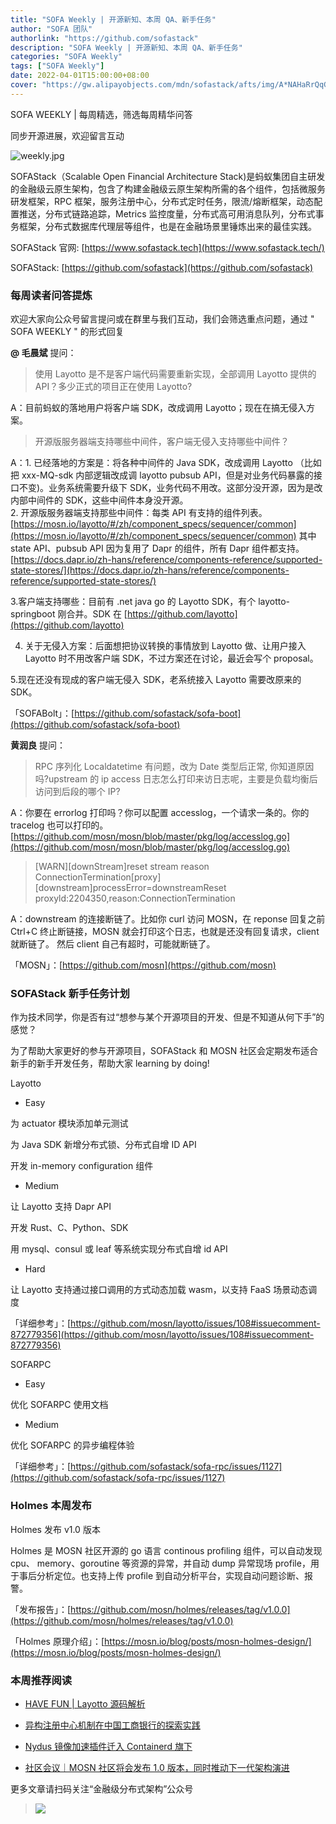 ```yaml
---
title: "SOFA Weekly | 开源新知、本周 QA、新手任务"
author: "SOFA 团队"
authorlink: "https://github.com/sofastack"
description: "SOFA Weekly | 开源新知、本周 QA、新手任务"
categories: "SOFA Weekly"
tags: ["SOFA Weekly"]
date: 2022-04-01T15:00:00+08:00
cover: "https://gw.alipayobjects.com/mdn/sofastack/afts/img/A*NAHaRrQqGzAAAAAAAAAAAAAAARQnAQ"
---
```


SOFA WEEKLY | 每周精选，筛选每周精华问答

同步开源进展，欢迎留言互动

![weekly.jpg](https://gw.alipayobjects.com/mdn/sofastack/afts/img/A*NAHaRrQqGzAAAAAAAAAAAAAAARQnAQ)

SOFAStack（Scalable Open Financial Architecture Stack)是蚂蚁集团自主研发的金融级云原生架构，包含了构建金融级云原生架构所需的各个组件，包括微服务研发框架，RPC 框架，服务注册中心，分布式定时任务，限流/熔断框架，动态配置推送，分布式链路追踪，Metrics 监控度量，分布式高可用消息队列，分布式事务框架，分布式数据库代理层等组件，也是在金融场景里锤炼出来的最佳实践。

SOFAStack 官网: [https://www.sofastack.tech](https://www.sofastack.tech/)

SOFAStack: [https://github.com/sofastack](https://github.com/sofastack)

### 每周读者问答提炼

欢迎大家向公众号留言提问或在群里与我们互动，我们会筛选重点问题，通过 " SOFA WEEKLY " 的形式回复

**@ 毛晨斌** 提问：

> 使用 Layotto 是不是客户端代码需要重新实现，全部调用 Layotto 提供的 API？多少正式的项目正在使用 Layotto?

A：目前蚂蚁的落地用户将客户端 SDK，改成调用 Layotto；现在在搞无侵入方案。

> 开源版服务器端支持哪些中间件，客户端无侵入支持哪些中间件？

A：1. 已经落地的方案是：将各种中间件的 Java SDK，改成调用 Layotto （比如把 xxx-MQ-sdk 内部逻辑改成调 layotto pubsub API，但是对业务代码暴露的接口不变)。业务系统需要升级下 SDK，业务代码不用改。这部分没开源，因为是改内部中间件的 SDK，这些中间件本身没开源。<br/>
2. 开源版服务器端支持那些中间件：每类 API 有支持的组件列表。
[https://mosn.io/layotto/#/zh/component_specs/sequencer/common](https://mosn.io/layotto/#/zh/component_specs/sequencer/common)
其中 state API、pubsub API 因为复用了 Dapr 的组件，所有 Dapr 组件都支持。[https://docs.dapr.io/zh-hans/reference/components-reference/supported-state-stores/](https://docs.dapr.io/zh-hans/reference/components-reference/supported-state-stores/)

3.客户端支持哪些：目前有 .net java go 的 Layotto SDK，有个 layotto-springboot 刚合并。SDK 在 [https://github.com/layotto](https://github.com/layotto)

4. 关于无侵入方案：后面想把协议转换的事情放到 Layotto 做、让用户接入 Layotto 时不用改客户端 SDK，不过方案还在讨论，最近会写个 proposal。

5.现在还没有现成的客户端无侵入 SDK，老系统接入 Layotto 需要改原来的 SDK。

「SOFABolt」：[https://github.com/sofastack/sofa-boot](https://github.com/sofastack/sofa-boot)

**黄润良** 提问：

> RPC 序列化 Localdatetime 有问题，改为 Date 类型后正常, 你知道原因吗?upstream 的 ip access 日志怎么打印来访日志呢，主要是负载均衡后访问到后段的哪个 IP?

A：你要在 errorlog 打印吗？你可以配置 accesslog，一个请求一条的。你的 tracelog 也可以打印的。[https://github.com/mosn/mosn/blob/master/pkg/log/accesslog.go](https://github.com/mosn/mosn/blob/master/pkg/log/accesslog.go)

> [WARN][downStream]reset stream reason ConnectionTermination[proxy][downstream]processError=downstreamReset proxyld:2204350,reason:ConnectionTermination

A：downstream 的连接断链了。比如你 curl 访问 MOSN，在 reponse 回复之前 Ctrl+C 终止断链接，MOSN 就会打印这个日志，也就是还没有回复请求，client 就断链了。 然后 client 自己有超时，可能就断链了。

「MOSN」：[https://github.com/mosn](https://github.com/mosn)

### SOFAStack 新手任务计划

作为技术同学，你是否有过“想参与某个开源项目的开发、但是不知道从何下手”的感觉？

为了帮助大家更好的参与开源项目，SOFAStack 和 MOSN 社区会定期发布适合新手的新手开发任务，帮助大家 learning by doing!

Layotto

- Easy

为 actuator 模块添加单元测试

为 Java SDK 新增分布式锁、分布式自增 ID API

开发 in-memory configuration 组件

- Medium

让 Layotto 支持 Dapr API

开发 Rust、C、Python、SDK

用 mysql、consul 或 leaf 等系统实现分布式自增 id API

- Hard

让 Layotto 支持通过接口调用的方式动态加载 wasm，以支持 FaaS 场景动态调度

「详细参考」：[https://github.com/mosn/layotto/issues/108#issuecomment-872779356](https://github.com/mosn/layotto/issues/108#issuecomment-872779356)

SOFARPC

- Easy

优化 SOFARPC 使用文档

- Medium

优化 SOFARPC 的异步编程体验

「详细参考」：[https://github.com/sofastack/sofa-rpc/issues/1127](https://github.com/sofastack/sofa-rpc/issues/1127)

### Holmes 本周发布

Holmes 发布 v1.0 版本

Holmes 是 MOSN 社区开源的 go 语言 continous profiling 组件，可以自动发现 cpu、 memory、goroutine 等资源的异常，并自动 dump 异常现场 profile，用于事后分析定位。也支持上传 profile 到自动分析平台，实现自动问题诊断、报警。

「发布报告」：[https://github.com/mosn/holmes/releases/tag/v1.0.0](https://github.com/mosn/holmes/releases/tag/v1.0.0)

「Holmes 原理介绍」：[https://mosn.io/blog/posts/mosn-holmes-design/](https://mosn.io/blog/posts/mosn-holmes-design/)

### 本周推荐阅读

- [HAVE FUN | Layotto 源码解析](https://mp.weixin.qq.com/s?__biz=MzUzMzU5Mjc1Nw==&mid=2247504412&idx=1&sn=b4e09eca55af2eb83cb9dd5d9c0e3f08&chksm=faa33dc6cdd4b4d0513c986bd745b04b92f4539029ffca2131f3d7050b54d4c15f17d2cde820&scene=21#wechat_redirect)

- [异构注册中心机制在中国工商银行的探索实践](https://mp.weixin.qq.com/s?__biz=MzUzMzU5Mjc1Nw==&mid=2247504244&idx=1&sn=59e32e2d4be5bbf6789da040eaaa1d4d&chksm=faa33eaecdd4b7b8a2f630944d6c7fd679bd1ecfef2c512111a61c02320dc78bb0ee560053f9&scene=21#wechat_redirect)

- [Nydus 镜像加速插件迁入 Containerd 旗下](https://mp.weixin.qq.com/s?__biz=MzUzMzU5Mjc1Nw==&mid=2247504035&idx=1&sn=320b77bf5f3c6cf0da309f7527b98e64&chksm=faa33f79cdd4b66f184d273a2d7460c41320711eab47af849e386c359e71eeebc6c7f21c1e0f&scene=21#wechat_redirect)

- [社区会议｜MOSN 社区将会发布 1.0 版本，同时推动下一代架构演进](https://mp.weixin.qq.com/s?__biz=MzUzMzU5Mjc1Nw==&mid=2247502035&idx=1&sn=7854ee79b923d5431903f787ff9edc73&chksm=faa32709cdd4ae1fce7b031a5ceed38018dbcc61da42024649d8ef0c5b39d823d508004239a8&scene=21)

更多文章请扫码关注“金融级分布式架构”公众号

> ![](https://gw.alipayobjects.com/mdn/rms_1c90e8/afts/img/A*8G5NRZ7UEToAAAAAAAAAAAAAARQnAQ)
